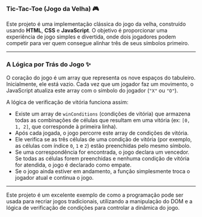 ### Tic-Tac-Toe (Jogo da Velha) 🎮

Este projeto é uma implementação clássica do jogo da velha, construído usando **HTML**, **CSS** e **JavaScript**. O objetivo é proporcionar uma experiência de jogo simples e divertida, onde dois jogadores podem competir para ver quem consegue alinhar três de seus símbolos primeiro.

---

### A Lógica por Trás do Jogo ✨

O coração do jogo é um array que representa os nove espaços do tabuleiro. Inicialmente, ele está vazio. Cada vez que um jogador faz um movimento, o JavaScript atualiza este array com o símbolo do jogador (`"X"` ou `"O"`).

A lógica de verificação de vitória funciona assim:
- Existe um array de `winConditions` (condições de vitória) que armazena todas as combinações de células que resultam em uma vitória (ex: `[0, 1, 2]`, que corresponde à primeira linha).
- Após cada jogada, o jogo percorre este array de condições de vitória.
- Ele verifica se as três células de uma condição de vitória (por exemplo, as células com índice `0`, `1` e `2`) estão preenchidas pelo mesmo símbolo.
- Se uma correspondência for encontrada, o jogo declara um vencedor. Se todas as células forem preenchidas e nenhuma condição de vitória for atendida, o jogo é declarado como empate.
- Se o jogo ainda estiver em andamento, a função simplesmente troca o jogador atual e continua o jogo.

---

Este projeto é um excelente exemplo de como a programação pode ser usada para recriar jogos tradicionais, utilizando a manipulação do DOM e a lógica de verificação de condições para controlar a dinâmica do jogo.
